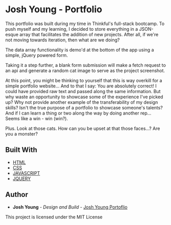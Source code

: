 # Josh Young - Portfolio

This portfolio was built during my time in Thinkful's full-stack bootcamp. To push myself and my learning, I decided to store everything in a JSON-esque array that facilitates the addition of new projects. After all, if we're not moving towards iteration, then what are we doing? 

The data array functionality is demo'd at the bottom of the app using a simple, jQuery powered form. 

Taking it a step further, a blank form submission will make a fetch request to an api and generate a random cat image to serve as the project screenshot. 

At this point, you might be thinking to yourself that this is way overkill for a simple portfolio website... And to that I say: You are absolutely correct! I could have provided raw text and passed along the same information. But why waste an opportunity to showcase some of the experience I've picked up? Why not provide another example of the transferability of my design skills? Isn't the true purpose of a portfolio to showcase someone's talents? And if I can learn a thing or two along the way by doing another rep... Seems like a win - win (win?).

Plus. Look at those cats. How can you be upset at that those faces...? Are you a monster?

## Built With

* [HTML](https://html.com/)
* [CSS](https://www.w3.org/Style/CSS/Overview.en.html)
* [JAVASCRIPT](https://www.javascript.com/)
* [JQUERY](https://jquery.com/)

## Author

* **Josh Young** - *Design and Build* - [Josh Young Portoflio](https://joshyoung.net)

This project is licensed under the MIT License
